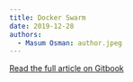 ```yaml
---
title: Docker Swarm
date: 2019-12-28
authors:
  - Masum Osman: author.jpeg
---
```


[Read the full article on Gitbook](https://masum-osman.gitbook.io/system-drawing/docker-swarm)
